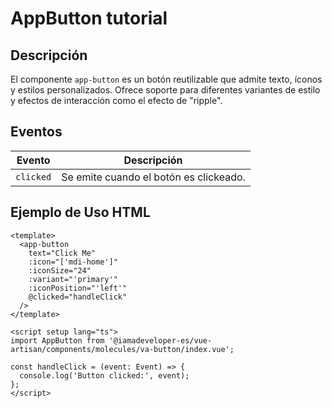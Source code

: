# AppButton tutorial

## Descripción

El componente `app-button` es un botón reutilizable que admite texto, íconos y estilos personalizados. Ofrece soporte para diferentes variantes de estilo y efectos de interacción como el efecto de "ripple". 

## Eventos

| Evento  | Descripción                                                                 |
|---------|-----------------------------------------------------------------------------|
| `clicked` | Se emite cuando el botón es clickeado.

## Ejemplo de Uso HTML

```vue
<template>
  <app-button
    text="Click Me"
    :icon="['mdi-home']"
    :iconSize="24"
    :variant="'primary'"
    :iconPosition="'left'"
    @clicked="handleClick"
  />
</template>

<script setup lang="ts">
import AppButton from '@iamadeveloper-es/vue-artisan/components/molecules/va-button/index.vue';

const handleClick = (event: Event) => {
  console.log('Button clicked:', event);
};
</script>